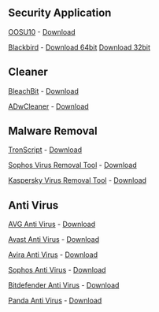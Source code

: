 ## Security Application

[OOSU10](https://www.oo-software.com/en/shutup10) - 
[Download](https://dl5.oo-software.com/files/ooshutup10/OOSU10.exe)

[Blackbird](https://www.getblackbird.net/download/) - 
[Download 64bit](https://www.getblackbird.net/download/Blackbird_v1.0.79.3_x64.zip)
[Download 32bit](https://www.getblackbird.net/download/Blackbird_v1.0.79.3_x32.zip)

## Cleaner

[BleachBit](https://www.bleachbit.org/download/file/t?file=BleachBit-4.0.0-portable.zip) - 
[Download](https://www.bleachbit.org/download)

[ADwCleaner](https://www.malwarebytes.com/adwcleaner) - 
[Download](https://downloads.malwarebytes.com/file/adwcleaner)

## Malware Removal

[TronScript](https://old.reddit.com/r/TronScript) - 
[Download](https://bmrf.org/repos/tron/Tron%20v11.1.3%20(2020-08-20).exe)

[Sophos Virus Removal Tool](https://www.sophos.com/en-us/products/free-tools/virus-removal-tool.aspx) - 
[Download](https://secure2.sophos.com/en-us/Pages/DownloadRedirect.aspx?downloadKey=e793e22e-34d9-4fac-9f8d-f7a6371ae802)

[Kaspersky Virus Removal Tool](https://www.kaspersky.co.uk/downloads/thank-you/free-virus-removal-tool) - 
[Download](https://devbuilds.s.kaspersky-labs.com/devbuilds/KVRT/latest/full/KVRT.exe)

## Anti Virus

[AVG Anti Virus](https://www.avg.com/en/signal/malware-and-virus-removal-tool) - 
[Download](https://bits.avcdn.net/productfamily_ANTIVIRUS/insttype_FREE/platform_WIN_AVG/installertype_ONLINE/build_RELEASE)

[Avast Anti Virus](https://www.avast.com/en-gb/free-antivirus-download#pc) - 
[Download](https://www.avast.com/en-gb/download-thank-you.php?product=FAV-ONLINE&locale=en-gb&direct=1)

[Avira Anti Virus](https://www.avira.com/?x-c-channel=partnerize&x-a-medium=1011l17850&utm_source=partnerize&utm_medium=affiliate&utm_content=0&utm_term=jackchao&x-clickref=1011lb5XxWvE) - 
[Download](https://package.avira.com/download/spotlight-windows-bootstrapper/avira_en_sptl1_bd695c2c43671fcb__phpws-spotlight-release.exe)

[Sophos Anti Virus](https://home.sophos.com/en-us/download-antivirus-pc.aspx) - 
[Download](https://s.home.sophos.com/download/SophosInstall.exe)

[Bitdefender Anti Virus](https://www.bitdefender.com/toolbox/) - 
[Download](https://download.bitdefender.com/windows/bp/agent/en-us/bitdefender_online.exe)


[Panda Anti Virus](https://www.pandasecurity.com/en/homeusers/free-antivirus/) - 
[Download](https://files.downloadnow.com/s/software/16/91/78/70/PANDAFREEAV.exe?token=1598672524_edc072ae945806e748b4eef9375c98d1&fileName=PANDAFREEAV.exe)
